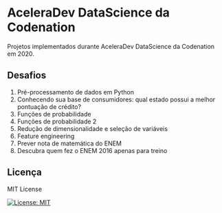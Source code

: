 # AceleraDev DataScience da Codenation
Projetos implementados durante AceleraDev DataScience da Codenation em 2020.

## Desafios
1. Pré-processamento de dados em Python 
2. Conhecendo sua base de consumidores: qual estado possui a melhor pontuação de crédito? 
3. Funções de probabilidade 
4. Funções de probabilidade 2
5. Redução de dimensionalidade e seleção de variáveis 
6. Feature engineering
7. Prever nota de matemática do ENEM 
8. Descubra quem fez o ENEM 2016 apenas para treino 

## Licença
MIT License

[![License: MIT](https://img.shields.io/badge/License-MIT-yellow.svg)](https://opensource.org/licenses/MIT)

